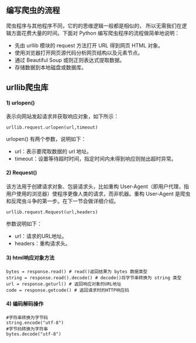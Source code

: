 ## 编写爬虫的流程

爬虫程序与其他程序不同，它的的思维逻辑一般都是相似的， 所以无需我们在逻辑方面花费大量的时间。下面对 Python 编写爬虫程序的流程做简单地说明：

- 先由 urllib 模块的 request 方法打开 URL 得到网页 HTML 对象。
- 使用浏览器打开网页源代码分析网页结构以及元素节点。
- 通过 Beautiful Soup 或则正则表达式提取数据。
- 存储数据到本地磁盘或数据库。



## urllib爬虫库

#### 1) urlopen()

表示向网站发起请求并获取响应对象，如下所示：

```
urllib.request.urlopen(url,timeout)
```

urlopen() 有两个参数，说明如下：

- url：表示要爬取数据的 url 地址。
- timeout：设置等待超时时间，指定时间内未得到响应则抛出超时异常。

#### 2) Request()

该方法用于创建请求对象、包装请求头，比如重构 User-Agent（即用户代理，指用户使用的浏览器）使程序更像人类的请求，而非机器。重构 User-Agent 是爬虫和反爬虫斗争的第一步。在下一节会做详细介绍。

```
urllib.request.Request(url,headers)
```

参数说明如下：

- url：请求的URL地址。
- headers：重构请求头。

#### 3) html响应对象方法

```
bytes = response.read() # read()返回结果为 bytes 数据类型
string = response.read().decode() # decode()将字节串转换为 string 类型
url = response.geturl() # 返回响应对象的URL地址
code = response.getcode() # 返回请求时的HTTP响应码
```

#### 4) 编码解码操作

```
#字符串转换为字节码
string.encode("utf-8") 
#字节码转换为字符串
bytes.decode("utf-8") 
```



